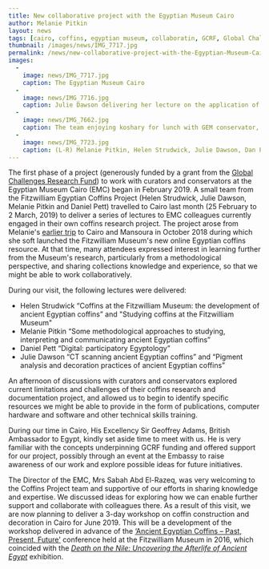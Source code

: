 ```yaml
---
title: New collaborative project with the Egyptian Museum Cairo
author: Melanie Pitkin
layout: news
tags: [cairo, coffins, egyptian museum, collaboratin, GCRF, Global Challenges Research Fund]
thumbnail: /images/news/IMG_7717.jpg
permalink: /news/new-collaborative-project-with-the-Egyptian-Museum-Cairo
images:
  -
    image: news/IMG_7717.jpg
    caption: The Egyptian Museum Cairo
  -
    image: news/IMG_7716.jpg
    caption: Julie Dawson delivering her lecture on the application of advanced imaging techniques to coffins.
  -
    image: news/IMG_7662.jpg
    caption: The team enjoying koshary for lunch with GEM conservator, Nour Badr.
  -
    image: news/IMG_7723.jpg
    caption: (L-R) Melanie Pitkin, Helen Strudwick, Julie Dawson, Dan Pett and his Mum, Gillian, at the British Embassy.
---
```

The first phase of a project (generously funded by a grant from the [Global Challenges Research Fund](https://www.ukri.org/research/global-challenges-research-fund/)) to work with curators and conservators at the Egyptian Museum Cairo (EMC) began in February 2019. A small team from the Fitzwilliam Egyptian Coffins Project (Helen Strudwick, Julie Dawson, Melanie Pitkin and Daniel Pett) travelled to Cairo last month (25 February to 2 March, 2019) to deliver a series of lectures to EMC colleagues currently engaged in their own coffins research project. The project arose from Melanie's [earlier trip](https://egyptiancoffins.org/news/2018-10-19-melanie-pitkin-report-on-Cairo/) to Cairo and Mansoura in October 2018 during which she soft launched the Fitzwilliam Museum's new online Egyptian coffins resource. At that time, many attendees expressed interest in learning further from the Museum's research, particularly from a methodological perspective, and sharing collections knowledge and experience, so that we might be able to work collaboratively. 

During our visit, the following lectures were delivered:
- Helen Strudwick “Coffins at the Fitzwilliam Museum: the development of ancient Egyptian coffins” and "Studying coffins at the Fitzwilliam Museum"
- Melanie Pitkin “Some methodological approaches to studying, interpreting and communicating ancient Egyptian coffins”
- Daniel Pett “Digital: participatory Egyptology”
- Julie Dawson “CT scanning ancient Egyptian coffins” and “Pigment analysis and decoration practices of ancient Egyptian coffins”

An afternoon of discussions with curators and conservators explored current limitations and challenges of their coffins research and documentation project, and allowed us to begin to identify specific resources we might be able to provide in the form of publications, computer hardware and software and other technical skills training. 

During our time in Cairo, His Excellency Sir Geoffrey Adams, British Ambassador to Egypt, kindly set aside time to meet with us. He is very familiar with the concepts underpinning GCRF funding and offered support for our project, possibly through an event at the Embassy to raise awareness of our work and explore possible ideas for future initiatives.

The Director of the EMC, Mrs Sabah Abd El-Razeq, was very welcoming to the Coffins Project team and supportive of our efforts in sharing knowledge and expertise. We discussed ideas for exploring how we can enable further support and collaborate with colleagues there. As a result of this visit, we are now planning to deliver a 3-day workshop on coffin construction and decoration in Cairo for June 2019. This will be a development of the workshop delivered in advance of the [‘Ancient Egyptian Coffins – Past, Present, Future'](https://www.fitzmuseum.cam.ac.uk/er/announce/Ancient%20Egyptian%20Coffins%20conference%20announcement%20final.pdf) conference held at the Fitzwilliam Museum in 2016, which coincided with the [_Death on the Nile: Uncovering the Afterlife of Ancient Egypt_](https://www.fitzmuseum.cam.ac.uk/gallery/deathonthenile/) exhibition.

